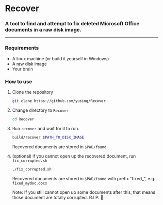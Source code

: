# Recover

### A tool to find and attempt to fix deleted Microsoft Office documents in a raw disk image.

---

### Requirements

- A linux machine (or build it yourself in Windows)
- A raw disk image
- Your brain

### How to use

1. Clone the repository

    ```bash
    git clone https://github.com/yusing/Recover
    ```

2. Change directory to `Recover`

    ```bash
    cd Recover
    ```

3. Run `recover` and wait for it to run.

    ```bash
    build/recover $PATH_TO_DISK_IMAGE
    ```

    Recovered documents are stored in `$PWD/found`

4. (optional) if you cannot open up the recovered document, run `fix_corrupted.sh`

    ```bash
    ./fix_corrupted.sh
    ```

    Recovered documents are stored in `$PWD/found` with prefix "fixed_", e.g. `fixed_mydoc.docx`

    Note: If you still cannot open up some documents after this, that means those document are totally corrupted. R.I.P. 🥺